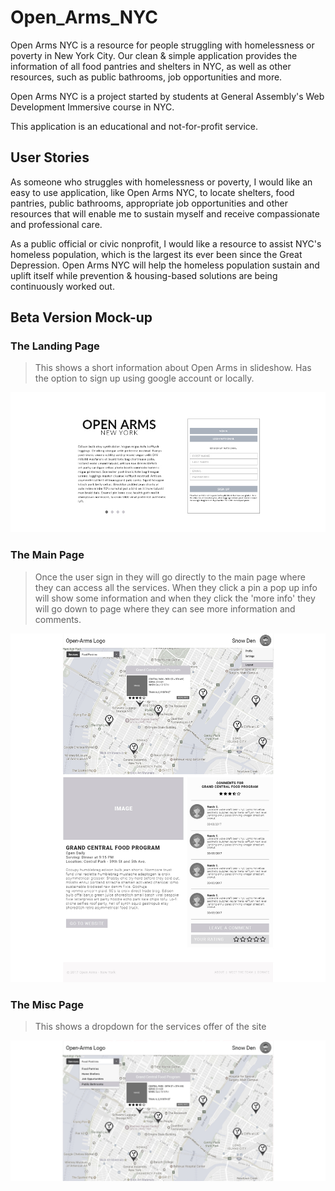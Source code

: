 # Open_Arms_NYC

Open Arms NYC is a resource for people struggling with homelessness or poverty in New York City. Our clean & simple application provides the information of all food pantries and shelters in NYC, as well as other resources, such as public bathrooms, job opportunities and more.

Open Arms NYC is a project started by students at General Assembly's Web Development Immersive course in NYC.

This application is an educational and not-for-profit service.

## User Stories

As someone who struggles with homelessness or poverty, I would like an easy to use application, like Open Arms NYC, to locate shelters, food pantries, public bathrooms, appropriate job opportunities and other resources that will enable me to sustain myself and receive compassionate and professional care.

As a public official or civic nonprofit, I would like a resource to assist NYC's homeless population, which is the largest its ever been since the Great Depression. Open Arms NYC will help the homeless population sustain and uplift itself while prevention & housing-based solutions are being continuously worked out.



## Beta Version Mock-up
### The Landing Page
> This shows a short information about Open Arms in slideshow. Has the option to sign up using google account or locally.

![alt landing page](/images/Mock-up/Landing-Page.jpg)

### The Main Page
> Once the user sign in they will go directly to the main page where they can access all the services. When they click a pin a pop up info will show some information and when they click the 'more info' they will go down to page where they can see more information and comments.

![alt landing page](/images/Mock-up/Main-Page.jpg)

### The Misc Page
> This shows a dropdown for the services offer of the site

![alt landing page](/images/Mock-up/Misc.jpg)
